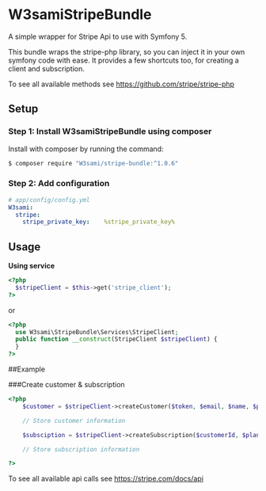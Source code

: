 # W3samiStripeBundle
A simple wrapper for Stripe Api to use with Symfony 5.

This bundle wraps the stripe-php library, so you can inject it in your own symfony code with ease.
It provides a few shortcuts too, for creating a client and subscription.

To see all available methods see https://github.com/stripe/stripe-php

## Setup

### Step 1: Install W3samiStripeBundle using composer

Install with composer by running the command:

``` bash
$ composer require "W3sami/stripe-bundle:^1.0.6"
```

### Step 2: Add configuration

``` yml
# app/config/config.yml
W3sami:
  stripe:
    stripe_private_key:    %stripe_private_key%
```

## Usage

**Using service**

``` php
<?php
  $stripeClient = $this->get('stripe_client');
?>
```

or 

``` php
<?php
  use W3sami\StripeBundle\Services\StripeClient;
  public function __construct(StripeClient $stripeClient) {
  }
?>
```

##Example

###Create customer & subscription
``` php
<?php 
    $customer = $stripeClient->createCustomer($token, $email, $name, $phone);

    // Store customer information

    $subsciption = $stripeClient->createSubscription($customerId, $planId);

    // Store subscription information

?>
```

To see all available api calls see https://stripe.com/docs/api
